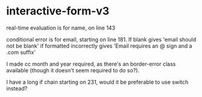 # interactive-form-v3

real-time evaluation is for name, on line 143

conditional error is for email, starting on line 181. If blank gives 'email should not be blank'
if formatted incorrectly gives 'Email requires an @ sign and a .com suffix'

I made cc month and year required, as there's an border-error class available (though it doesn't seem required to do so?).

I have a long if chain starting on 231, would it be preferable to use switch instead?
